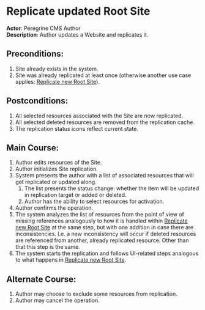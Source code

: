 # Replicate updated Root Site

**Actor**: Peregrine CMS Author  
**Description**: Author updates a Website and replicates it.

## Preconditions:
1. Site already exists in the system.
1. Site was already replicated at least once (otherwise another use case applies:
   [Replicate new Root Site](root-site-new.md)).

## Postconditions:
1. All selected resources associated with the Site are now replicated.
1. All selected deleted resources are removed from the replication cache.
1. The replication status icons reflect current state.

## Main Course:
1. Author edits resources of the Site.
1. Author initializes Site replication.
1. System presents the author with a list of associated resources that
   will get replicated or updated along.
    1. The list presents the status change: whether the item will be updated
    in replication target or added or deleted.
    1. Author has the ability to select resources for activation.
1. Author confirms the operation.
1. The system analyzes the list of resources from the point of view
   of missing references analogously to how it is handled within
   [Replicate new Root Site](root-site-new.md) at the same step, but with one addition
   in case there are inconsistencies. I.e. a new inconsistency will occur if deleted resources
   are referenced from another, already replicated resource. Other than that this step is the same.
1. The system starts the replication and follows UI-related steps analogous to
   what happens in [Replicate new Root Site](root-site-new.md).

## Alternate Course:
1. Author may choose to exclude some resources from replication.
1. Author may cancel the operation.
